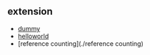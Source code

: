 ## extension

- [dummy](./dummy)
- [helloworld](./helloworld)
- [reference counting](./reference counting)